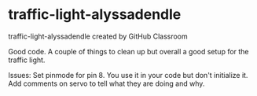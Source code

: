 # traffic-light-alyssadendle
traffic-light-alyssadendle created by GitHub Classroom

Good code. A couple of things to clean up but overall a good setup for the traffic light.

Issues:
Set pinmode for pin 8. You use it in your code but don't initialize it.
Add comments on servo to tell what they are doing and why.

